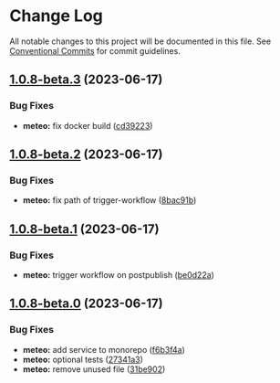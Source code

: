 # Change Log

All notable changes to this project will be documented in this file.
See [Conventional Commits](https://conventionalcommits.org) for commit guidelines.

## [1.0.8-beta.3](https://github.com/vanessa-lanquetin/Meteo/compare/v1.0.8-beta.2...v1.0.8-beta.3) (2023-06-17)

### Bug Fixes

* **meteo:** fix docker build ([cd39223](https://github.com/vanessa-lanquetin/Meteo/commit/cd39223ba69f053648b46546193aaa60c1f6821d))

## [1.0.8-beta.2](https://github.com/vanessa-lanquetin/Meteo/compare/v1.0.8-beta.1...v1.0.8-beta.2) (2023-06-17)

### Bug Fixes

* **meteo:** fix path of trigger-workflow ([8bac91b](https://github.com/vanessa-lanquetin/Meteo/commit/8bac91bac398370ba7747b23e86a3f19834b0f44))

## [1.0.8-beta.1](https://github.com/vanessa-lanquetin/Meteo/compare/v1.0.8-beta.0...v1.0.8-beta.1) (2023-06-17)

### Bug Fixes

* **meteo:** trigger workflow on postpublish ([be0d22a](https://github.com/vanessa-lanquetin/Meteo/commit/be0d22a160ffc04353f222d9fe5cc0cd987c8d53))

## [1.0.8-beta.0](https://github.com/vanessa-lanquetin/Meteo/compare/v1.0.5...v1.0.8-beta.0) (2023-06-17)

### Bug Fixes

* **meteo:** add service to monorepo ([f6b3f4a](https://github.com/vanessa-lanquetin/Meteo/commit/f6b3f4aeb43a5d3cd35bbea93bff5f1493cd2203))
* **meteo:** optional tests ([27341a3](https://github.com/vanessa-lanquetin/Meteo/commit/27341a30a1dcf67ff00cbe709b8f28a776b00fbb))
* **meteo:** remove unused file ([31be902](https://github.com/vanessa-lanquetin/Meteo/commit/31be902362818584af4954c2565d8ef56593e625))
